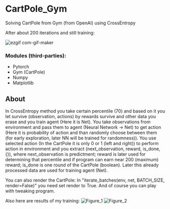 # CartPole_Gym
Solving CartPole from Gym (from OpenAI) using CrossEntropy

After about 200 iterations and still training:

![ezgif com-gif-maker](https://user-images.githubusercontent.com/57571014/93023937-d3a63f80-f5f2-11ea-8f18-dc17c4d9f78b.gif)

### Modules (third-parties):
- Pytorch
- Gym (CartPole)
- Numpy
- Matplotlib

## About
In CrossEntropy method you take certain percentile (70) and based on it you let survive (observation, actions) by rewards survive and other data you erase and you train agent (Here it is Net). You take observations from environment and pass them to agent (Neural Network -> Net) to get action (Here it is probability of action and than randomly choose between them (for early exploration, later NN will be trained for randomness)). You use selected action (In the CartPole it is only 0 or 1 (left and right)) to perform action in environment and you extract (next_observation, reward, is_done, {}), where next_observation is predictment; reward is later used for determining that percentile and if program can earn near 200 (maximum) reward; is_done is one round of the CartPole (boolean). Later this already processed data are used for training agent (Net).

You can also render the CartPole: In "iterate_batches(env, net, BATCH_SIZE, render=False)" you need set render to True. And of course you can play with tweaking program.

Also here are results of my training:
![Figure_1](https://user-images.githubusercontent.com/57571014/93024209-005b5680-f5f5-11ea-8cd0-ba70e129b1ab.png)
![Figure_2](https://user-images.githubusercontent.com/57571014/93024210-02251a00-f5f5-11ea-9eb4-05459ac031a0.png)
